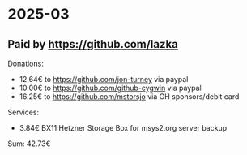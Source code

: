 # 2025-03

## Paid by https://github.com/lazka

Donations:

* 12.64€ to https://github.com/jon-turney via paypal
* 10.00€ to https://github.com/github-cygwin via paypal
* 16.25€ to https://github.com/mstorsjo via GH sponsors/debit card

Services:

* 3.84€ BX11 Hetzner Storage Box for msys2.org server backup

Sum: 42.73€
